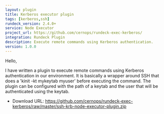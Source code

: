 ```yaml
---
layout: plugin
title: Kerberos executor plugin
tags: [kerberos,ssh]
rundeck_version: 2.4.0+
service: Node Executor
project_url: https://github.com/cernops/rundeck-exec-kerberos/
integration: Rundeck Plugin
description: Execute remote commands using Kerberos authentication.
version: 1.0.0
---
```


Hello,

I have written a plugin to execute remote commands using Kerberos authentication in our environment. It is basically a wrapper around SSH that does a 'kinit -kt mykeytab myuser' before executing the command.
The plugin can be configured with the path of a keytab and the user that will be authenticated using the keytab.  


* Download URL: https://github.com/cernops/rundeck-exec-kerberos/raw/master/ssh-krb-node-executor-plugin.zip
